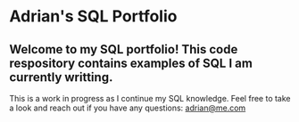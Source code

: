 # Adrian's SQL Portfolio

## Welcome to my SQL portfolio! This code respository contains examples of SQL I am currently writting.
This is a work in progress as I continue my SQL knowledge.
Feel free to take a look and reach out if you have any questions: adrian@me.com

